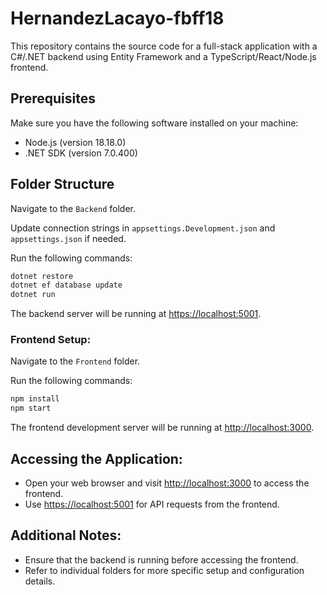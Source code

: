 # HernandezLacayo-fbff18

This repository contains the source code for a full-stack application with a C#/.NET backend using Entity Framework and a TypeScript/React/Node.js frontend.

## Prerequisites

Make sure you have the following software installed on your machine:

- Node.js (version 18.18.0)
- .NET SDK (version 7.0.400)

## Folder Structure

Navigate to the `Backend` folder.

Update connection strings in `appsettings.Development.json` and `appsettings.json` if needed.

Run the following commands:

```bash
dotnet restore
dotnet ef database update
dotnet run
```

The backend server will be running at [https://localhost:5001](https://localhost:5001).

### Frontend Setup:

Navigate to the `Frontend` folder.

Run the following commands:

```bash
npm install
npm start
```

The frontend development server will be running at [http://localhost:3000](http://localhost:3000).

## Accessing the Application:

- Open your web browser and visit [http://localhost:3000](http://localhost:3000) to access the frontend.
- Use [https://localhost:5001](https://localhost:5001) for API requests from the frontend.

## Additional Notes:

- Ensure that the backend is running before accessing the frontend.
- Refer to individual folders for more specific setup and configuration details.